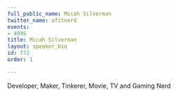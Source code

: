 ```yaml
---
full_public_name: Micah Silverman
twitter_name: afitnerd
events:
- 4995
title: Micah Silverman
layout: speaker_bio
id: 772
order: 1

---
```

Developer, Maker, Tinkerer, Movie, TV and Gaming Nerd